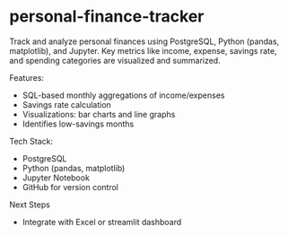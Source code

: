 # personal-finance-tracker
Track and analyze personal finances using PostgreSQL, Python (pandas, matplotlib), and Jupyter. Key metrics like income, expense, savings rate, and spending categories are visualized and summarized.

Features:
- SQL-based monthly aggregations of income/expenses
- Savings rate calculation
- Visualizations: bar charts and line graphs
- Identifies low-savings months

Tech Stack:
- PostgreSQL
- Python (pandas, matplotlib)
- Jupyter Notebook
- GitHub for version control

 Next Steps
- Integrate with Excel or streamlit dashboard
